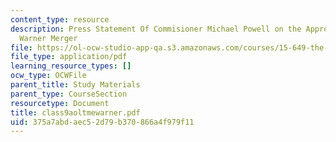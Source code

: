 ```yaml
---
content_type: resource
description: Press Statement Of Commisioner Michael Powell on the Approval of Aol-Time
  Warner Merger
file: https://ol-ocw-studio-app-qa.s3.amazonaws.com/courses/15-649-the-law-of-mergers-and-acquisitions-spring-2003/375a7abdaec52d79b370866a4f979f11_class9aoltmewarner.pdf
file_type: application/pdf
learning_resource_types: []
ocw_type: OCWFile
parent_title: Study Materials
parent_type: CourseSection
resourcetype: Document
title: class9aoltmewarner.pdf
uid: 375a7abd-aec5-2d79-b370-866a4f979f11
---
```

